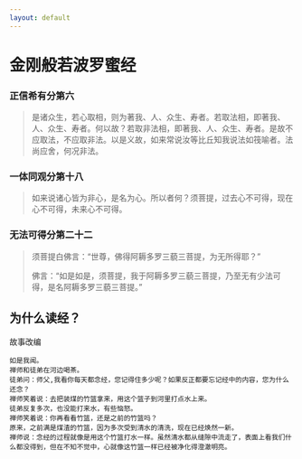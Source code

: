 ```yaml
---
layout: default
---
```


# 金刚般若波罗蜜经

### 正信希有分第六

> 是诸众生，若心取相，则为著我、人、众生、寿者。若取法相，即著我、人、众生、寿者。何以故？若取非法相，即著我、人、众生、寿者。是故不应取法，不应取非法。以是义故，如来常说汝等比丘知我说法如筏喻者。法尚应舍，何况非法。

### 一体同观分第十八

> 如来说诸心皆为非心，是名为心。所以者何？须菩提，过去心不可得，现在心不可得，未来心不可得。

### 无法可得分第二十二 

> 须菩提白佛言：“世尊，佛得阿耨多罗三藐三菩提，为无所得耶？”
>
> 佛言：“如是如是，须菩提，我于阿耨多罗三藐三菩提，乃至无有少法可得，是名阿耨多罗三藐三菩提。”

## 为什么读经？

故事改编

```
如是我闻。
禅师和徒弟在河边喝茶。
徒弟问：师父,我看你每天都念经，您记得住多少呢？如果反正都要忘记经中的内容，您为什么还念？
禅师笑着说：去把装煤的竹篮拿来，用这个篮子到河里打点水上来。
徒弟反复多次，也没能打来水，有些恼怒。
禅师笑着说：你再看看竹篮，还是之前的竹篮吗？
原来，之前满是煤渣的竹篮，因为多次受到清水的清洗，现在已经焕然一新。
禅师说：念经的过程就像是用这个竹篮打水一样。虽然清水都从缝隙中流走了，表面上看我们什么都没得到，但在不知不觉中，心就像这竹篮一样已经被净化得澄澈明亮。
```
